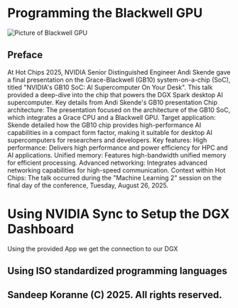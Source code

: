 # Programming the Blackwell GPU
![Picture of Blackwell GPU](https://developer-blogs.nvidia.com/wp-content/uploads/2023/11/nvidia-grace-hopper-1024x576.png)

## Preface
At Hot Chips 2025, NVIDIA Senior Distinguished Engineer Andi Skende gave a final presentation on the Grace-Blackwell (GB10) system-on-a-chip (SoC), titled "NVIDIA's GB10 SoC: AI Supercomputer On Your Desk". This talk provided a deep-dive into the chip that powers the DGX Spark desktop AI supercomputer. 
Key details from Andi Skende's GB10 presentation
Chip architecture: The presentation focused on the architecture of the GB10 SoC, which integrates a Grace CPU and a Blackwell GPU.
Target application: Skende detailed how the GB10 chip provides high-performance AI capabilities in a compact form factor, making it suitable for desktop AI supercomputers for researchers and developers.
Key features:
High performance: Delivers high performance and power efficiency for HPC and AI applications.
Unified memory: Features high-bandwidth unified memory for efficient processing.
Advanced networking: Integrates advanced networking capabilities for high-speed communication.
Context within Hot Chips: The talk occurred during the "Machine Learning 2" session on the final day of the conference, Tuesday, August 26, 2025. 


# Using NVIDIA Sync to Setup the DGX Dashboard
Using the provided App we get the connection to our DGX


## Using ISO standardized programming languages
## Sandeep Koranne (C) 2025. All rights reserved.

